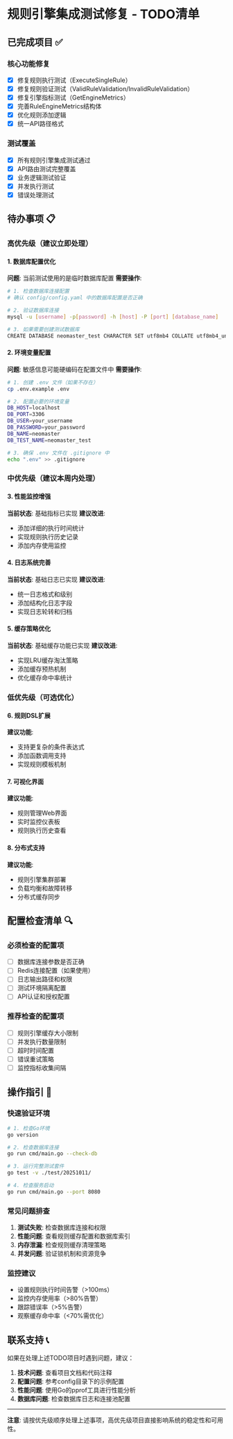 # 规则引擎集成测试修复 - TODO清单

## 已完成项目 ✅

### 核心功能修复
- [x] 修复规则执行测试（ExecuteSingleRule）
- [x] 修复规则验证测试（ValidRuleValidation/InvalidRuleValidation）
- [x] 修复引擎指标测试（GetEngineMetrics）
- [x] 完善RuleEngineMetrics结构体
- [x] 优化规则添加逻辑
- [x] 统一API路径格式

### 测试覆盖
- [x] 所有规则引擎集成测试通过
- [x] API路由测试完整覆盖
- [x] 业务逻辑测试验证
- [x] 并发执行测试
- [x] 错误处理测试

## 待办事项 📋

### 高优先级（建议立即处理）

#### 1. 数据库配置优化
**问题**: 当前测试使用的是临时数据库配置
**需要操作**:
```bash
# 1. 检查数据库连接配置
# 确认 config/config.yaml 中的数据库配置是否正确

# 2. 验证数据库连接
mysql -u [username] -p[password] -h [host] -P [port] [database_name]

# 3. 如果需要创建测试数据库
CREATE DATABASE neomaster_test CHARACTER SET utf8mb4 COLLATE utf8mb4_unicode_ci;
```

#### 2. 环境变量配置
**问题**: 敏感信息可能硬编码在配置文件中
**需要操作**:
```bash
# 1. 创建 .env 文件（如果不存在）
cp .env.example .env

# 2. 配置必要的环境变量
DB_HOST=localhost
DB_PORT=3306
DB_USER=your_username
DB_PASSWORD=your_password
DB_NAME=neomaster
DB_TEST_NAME=neomaster_test

# 3. 确保 .env 文件在 .gitignore 中
echo ".env" >> .gitignore
```

### 中优先级（建议本周内处理）

#### 3. 性能监控增强
**当前状态**: 基础指标已实现
**建议改进**:
- 添加详细的执行时间统计
- 实现规则执行历史记录
- 添加内存使用监控

#### 4. 日志系统完善
**当前状态**: 基础日志已实现
**建议改进**:
- 统一日志格式和级别
- 添加结构化日志字段
- 实现日志轮转和归档

#### 5. 缓存策略优化
**当前状态**: 基础缓存功能已实现
**建议改进**:
- 实现LRU缓存淘汰策略
- 添加缓存预热机制
- 优化缓存命中率统计

### 低优先级（可选优化）

#### 6. 规则DSL扩展
**建议功能**:
- 支持更复杂的条件表达式
- 添加函数调用支持
- 实现规则模板机制

#### 7. 可视化界面
**建议功能**:
- 规则管理Web界面
- 实时监控仪表板
- 规则执行历史查看

#### 8. 分布式支持
**建议功能**:
- 规则引擎集群部署
- 负载均衡和故障转移
- 分布式缓存同步

## 配置检查清单 🔍

### 必须检查的配置项
- [ ] 数据库连接参数是否正确
- [ ] Redis连接配置（如果使用）
- [ ] 日志输出路径和权限
- [ ] 测试环境隔离配置
- [ ] API认证和授权配置

### 推荐检查的配置项
- [ ] 规则引擎缓存大小限制
- [ ] 并发执行数量限制
- [ ] 超时时间配置
- [ ] 错误重试策略
- [ ] 监控指标收集间隔

## 操作指引 📖

### 快速验证环境
```bash
# 1. 检查Go环境
go version

# 2. 检查数据库连接
go run cmd/main.go --check-db

# 3. 运行完整测试套件
go test -v ./test/20251011/

# 4. 检查服务启动
go run cmd/main.go --port 8080
```

### 常见问题排查
1. **测试失败**: 检查数据库连接和权限
2. **性能问题**: 查看规则缓存配置和数据库索引
3. **内存泄漏**: 检查规则缓存清理策略
4. **并发问题**: 验证锁机制和资源竞争

### 监控建议
- 设置规则执行时间告警（>100ms）
- 监控内存使用率（>80%告警）
- 跟踪错误率（>5%告警）
- 观察缓存命中率（<70%需优化）

## 联系支持 📞

如果在处理上述TODO项目时遇到问题，建议：

1. **技术问题**: 查看项目文档和代码注释
2. **配置问题**: 参考config目录下的示例配置
3. **性能问题**: 使用Go的pprof工具进行性能分析
4. **数据库问题**: 检查数据库日志和连接池配置

---

**注意**: 请按优先级顺序处理上述事项，高优先级项目直接影响系统的稳定性和可用性。